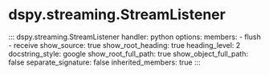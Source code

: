 # dspy.streaming.StreamListener

<!-- START_API_REF -->
::: dspy.streaming.StreamListener
    handler: python
    options:
        members:
            - flush
            - receive
        show_source: true
        show_root_heading: true
        heading_level: 2
        docstring_style: google
        show_root_full_path: true
        show_object_full_path: false
        separate_signature: false
        inherited_members: true
:::
<!-- END_API_REF -->
